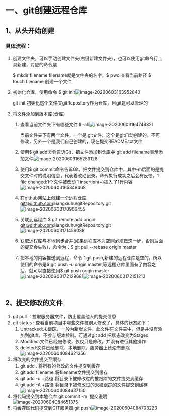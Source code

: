 # 一、git创建远程仓库

## 1、从头开始创建

### 具体流程：

1. 创建文件夹，可以手动创建文件夹(右键新建文件夹)，也可以使用git命令行工具新建，对应的命令是

   $ mkdir filename   filename就是文件夹的名字，$ pwd  查看当前路径    $ touch filename  创建一个文件

2. 初始化仓库，使用命令 $ git init![image-20200603163952840](C:\Users\梁修虎\AppData\Roaming\Typora\typora-user-images\image-20200603163952840.png)

   git init 初始化这个文件夹gitRepository作为仓库，且git是可以管理的

3. 将文件添加到版本库(仓库)

   1. 查看当前文件夹下有哪些文件  ll -ah![image-20200603164749321](C:\Users\梁修虎\AppData\Roaming\Typora\typora-user-images\image-20200603164749321.png)

      当前文件夹下有两个文件，一个是.git文件，这个是git自动创建的，不可修改，另外一个是我们自己创建的，现在提交README.txt文件

   2. 使用$ git add命令告诉Git，把文件添加到仓库中 git add filename表示添加文件![image-20200603165253128](C:\Users\梁修虎\AppData\Roaming\Typora\typora-user-images\image-20200603165253128.png)

   3. 使用$ git commit命令告诉Git，把文件提交到仓库中，其中-m后面的是提交文件时的说明信息，代表着改动记录，命令执行成功之后会有反馈，1 file changed:1个文件被改动 1 insertion(+)插入了1行内容![image-20200603165348468](C:\Users\梁修虎\AppData\Roaming\Typora\typora-user-images\image-20200603165348468.png)

   4. 在github网站上创建一个远程仓库git@github.com:liangxiuhu/gitRepository.git![image-20200603170906455](C:\Users\梁修虎\AppData\Roaming\Typora\typora-user-images\image-20200603170906455.png)

      

   5. 关联到远程库 $ git remote add origin git@github.com:liangxiuhu/gitRepository.git![image-20200603171456038](C:\Users\梁修虎\AppData\Roaming\Typora\typora-user-images\image-20200603171456038.png)

   6. 获取远程库与本地同步合并(如果远程库不为空则必须做这一步，否则后面的提交会失败)，命令为：$ git pull --rebase origin master

   7. 把本地的内容推送到远程，命令：git push,新建的远程仓库是空的，所以使用的命令是$ git push -u origin master,等远程仓库里面有了内容之后，就可以直接使用$ git push origin master![image-20200603172129681](C:\Users\梁修虎\AppData\Roaming\Typora\typora-user-images\image-20200603172129681.png)![image-20200603172151213](C:\Users\梁修虎\AppData\Roaming\Typora\typora-user-images\image-20200603172151213.png)

      

   ​	



## 2、提交修改的文件

1. git pull    ：拉取服务器文件，防止覆盖他人的提交信息
2. git status    : 查看当前项目中哪些文件被别人修改了，具体的状态如下：
   1. Untracked:未跟踪，一般为新增文件，此文件在文件夹中，但是并没有添加到git库，不参与版本控制。可通过git add 把状态改变为Staged
   2. Modified:文件已经被修改，仅仅只是修改，并没有进行其他操作
   3. deleted:文件已经删除，本地删除，服务器上还没有删除![image-20200604084621356](C:\Users\梁修虎\AppData\Roaming\Typora\typora-user-images\image-20200604084621356.png)
3. 将改变的文件提交至缓存
   1. git add .    将所有的修改的文件提交到缓存
   2. git add filename  将filename文件提交到缓存
   3. git add -u +路径    将目录下被修改过的被跟踪的文件提交到缓存
   4. git add -A +路径    将目录下被修改过的未被跟踪的文件提交到缓存![image-20200604084637150](C:\Users\梁修虎\AppData\Roaming\Typora\typora-user-images\image-20200604084637150.png)
4. 将代码提交到本地仓库     git commit -m '提交说明'![image-20200604084651375](C:\Users\梁修虎\AppData\Roaming\Typora\typora-user-images\image-20200604084651375.png)
5. 将缓存区代码提交到GIT服务器  git push![image-20200604084703223](C:\Users\梁修虎\AppData\Roaming\Typora\typora-user-images\image-20200604084703223.png)

